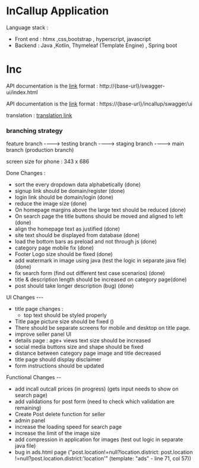 
# InCallup Application 



Language stack : 
- Front end : htmx ,css,bootstrap , hyperscript, javascript 
- Backend : Java ,Kotlin, Thymeleaf (Template Engine) , Spring boot 

# Inc


API documentation is the [link](https://incallup.com/swagger-ui/index.html) format : http://{base-url}/swagger-ui/index.html


API documentation is the [link](https://localhost/incallup/swagger/ui) format : https://{base-url}/incallup/swagger/ui


translation : [translation link](https://incallup-com.translate.goog/dating/thane?_x_tr_sl=en&_x_tr_tl=hi&_x_tr_hl=en&_x_tr_pto=sc)


### branching strategy 
feature branch ----> testing branch ----> staging branch ----> main branch (production branch)


		



screen size for phone : 343 x 686

Done Changes :
 - sort the every dropdown data alphabetically (done)
 - signup link should be domain/register (done)
 - login link should be domain/login (done)
 - reduce the image size (done)
 - On homepage margins above the large text should be reduced (done)
 - On search page the title buttons should be moved and aligned to left (done)
 - align the homepage text as justified (done)
 - site text should be displayed from database (done)
 - load the bottom bars as preload and not through js (done)
 - category page mobile fix (done)
 - Footer Logo size should be fixed (done)
 - add watermark in image using java (test the logic in separate java file) (done)
 - fix search form (find out different test case scenarios) (done)
 - title & description length should be increased on category page(done)
 - post should take longer description (bug) (done)


UI Changes ---
- title page changes :
   - top text should be styled properly
 - Title page picture size should be fixed ()
 - There should be separate screens for mobile and desktop on title page.
 - improve seller panel UI
 - details page : age+ views text size should be increased
 - social media buttons size and shape should be fixed
 - distance between category page image and title decreased
 - title page should display disclaimer
 - form instructions should be updated




Functional Changes --
 - add incall outcall prices (in progress) (gets input needs to show on search page)
 - add validations for post form (need to check which validation are remaining) 
 - Create Post delete function for seller
 - admin panel 
 - increase the loading speed for search page
 - increase the limit of the image size
 - add compression in application for images (test out logic in separate java file)
 - bug in ads.html page ("post.location!=null?location.district: post.location !=null?post.location.district:'location'" (template: "ads" - line 71, col 57))


